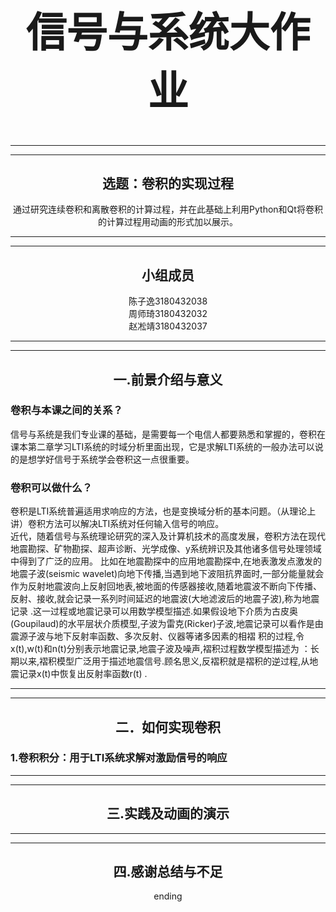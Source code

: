 <html>
    <head>
        <title>Hello Everybody!</title>
        <style type="text/css">
        div{
            position: absolute;
            width: 230px;
            height: 80px;
            border:3px solid #000;
            color: #000;
            font-weight:bold;
            font-size: 17px;
            text-align: center;
        }
        </style>
    </head>
    <body>
            <h1 style="text-align:center;font-style: normal;font-size:65px;">信号与系统大作业<br/>
        </h1>
        <hr/>
        <hr/>
            <h2 style="text-align:center">选题：卷积的实现过程</h2>
            <p style="text-align:center">通过研究连续卷积和离散卷积的计算过程，并在此基础上利用Python和Qt将卷积的计算过程用动画的形式加以展示。</p>
        <hr/>
        <hr/>
            <h2 style="text-align:center">小组成员</h2>
            <p style="text-align:center">陈子逸3180432038<br/>周师琦3180432032<br/>赵凇靖3180432037</P>
         <hr/>
         <hr/>    
            <h2 style="text-align:center">一.前景介绍与意义</h2>
            <h3>卷积与本课之间的关系？</h3>
                信号与系统是我们专业课的基础，是需要每一个电信人都要熟悉和掌握的，卷积在课本第二章学习LTI系统的时域分析里面出现，它是求解LTI系统的一般办法可以说的是想学好信号于系统学会卷积这一点很重要。<br/>
            <h3>卷积可以做什么？</h3>
                卷积是LTI系统普遍适用求响应的方法，也是变换域分析的基本问题。（从理论上讲）卷积方法可以解决LTI系统对任何输入信号的响应。<br/>
                近代，随着信号与系统理论研究的深入及计算机技术的高度发展，卷积方法在现代地震勘探、矿物勘探、超声诊断、光学成像、y系统辨识及其他诸多信号处理领域中得到了广泛的应用。
                比如在地震勘探中的应用地震勘探中,在地表激发点激发的地震子波(seismic wavelet)向地下传播,当遇到地下波阻抗界面时,一部分能量就会作为反射地震波向上反射回地表,被地面的传感器接收,随着地震波不断向下传播、反射、接收,就会记录一系列时间延迟的地震波(大地滤波后的地震子波),称为地震记录 .这一过程或地震记录可以用数学模型描述.如果假设地下介质为古皮奥(Goupilaud)的水平层状介质模型,子波为雷克(Ricker)子波,地震记录可以看作是由震源子波与地下反射率函数、多次反射、仪器等诸多因素的相褶
                积的过程,令x(t),w(t)和n(t)分别表示地震记录,地震子波及噪声,褶积过程数学模型描述为 ：长期以来,褶积模型广泛用于描述地震信号.顾名思义,反褶积就是褶积的逆过程,从地震记录x(t)中恢复出反射率函数r(t) .
            </P>
         <hr/>
         <hr/> 
         <h2 style="text-align:center">二．如何实现卷积</h2> 
         <h3>1.卷积积分：用于LTI系统求解对激励信号的响应</h3>
         <hr/>
         <hr/> 
         <h2 style="text-align:center">三.实践及动画的演示</h2> 
         <hr/>
         <hr/>
         <h2 style="text-align:center">四.感谢总结与不足</h2> 
         <p style="text-align:center">ending</p>  
    </body>
</html>

